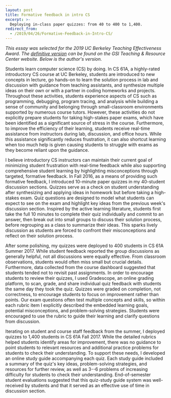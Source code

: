 ```yaml
---
layout: post
title: Formative feedback in intro CS
excerpt: >-
  Deploying in-class paper quizzes: from 40 to 400 to 1,400.
redirect_from:
  - /2019/04/26/Formative-Feedback-in-Intro-CS/
---
```


*This essay was selected for the 2019 UC Berkeley Teaching Effectiveness Award. The [definitive version][] can be found on the GSI Teaching & Resource Center website. Below is the author's version.*

[definitive version]: https://gsi.berkeley.edu/from-40-to-400-to-1400-providing-formative-feedback-in-large-scale-courses/

Students learn computer science (CS) by doing. In CS 61A, a highly-rated introductory CS course at UC Berkeley, students are introduced to new concepts in lecture, go hands-on to learn the solution process in lab and discussion with guidance from teaching assistants, and synthesize multiple ideas on their own or with a partner in coding homeworks and projects. Throughout these activities, students experience aspects of CS such as programming, debugging, program tracing, and analysis while building a sense of community and belonging through small-classroom environments supported by numerous course tutors. However, these activities do not explicitly prepare students for taking high-stakes paper exams, which have been identified as a significant source of stress in the course. Furthermore, to improve the efficiency of their learning, students receive real-time assistance from instructors during lab, discussion, and office hours. While this assistance significantly reduces frustration, it can also shortcut learning when too much help is given causing students to struggle with exams as they become reliant upon the guidance.

I believe introductory CS instructors can maintain their current goal of minimizing student frustration with real-time feedback while also supporting comprehensive student learning by highlighting misconceptions through targeted, formative feedback. In Fall 2016, as a means of providing such formative feedback, I introduced 10-minute paper quizzes in my 40-student discussion sections. Quizzes serve as a check on student understanding after synthesizing and applying ideas in homework but before taking a high-stakes exam. Quiz questions are designed to model what students can expect to see on the exam and highlight key ideas from the previous week's discussion section. Inspired by the active learning literature, students first take the full 10 minutes to complete their quiz individually and commit to an answer, then break out into small groups to discuss their solution process, before regrouping as a class to summarize their ideas. This sparks lively discussion as students are forced to confront their misconceptions and reflect on their solution process.

After some polishing, my quizzes were deployed to 400 students in CS 61A Summer 2017. While student feedback reported the group discussions as generally helpful, not all discussions were equally effective. From classroom observations, students would often miss small but crucial details. Furthermore, data collected from the course dashboard suggested that students tended not to revisit past assignments. In order to encourage students to review their quizzes, I used Gradescope, an online grading platform, to scan, grade, and share individual quiz feedback with students the same day they took the quiz. Quizzes were graded on completion, not correctness, to encourage students to focus on improvement rather than points. Our exam questions often test multiple concepts and skills, so within each rubric item I explicitly described the embedded learning goals, potential misconceptions, and problem-solving strategies. Students were encouraged to use the rubric to guide their learning and clarify questions from discussion.

Iterating on student and course staff feedback from the summer, I deployed quizzes to 1,400 students in CS 61A Fall 2017. While the detailed rubrics helped students identify areas for improvement, there was no guidance to point students to relevant resources and additional practice problems for students to check their understanding. To support these needs, I developed an online study guide accompanying each quiz. Each study guide included a summary of the quiz's key ideas, problem-solving strategies, and resources for further review, as well as 3--6 problems of increasing difficulty for students to check their understanding. End-of-semester student evaluations suggested that this quiz-study guide system was well-received by students and that it served as an effective use of time in discussion section.
